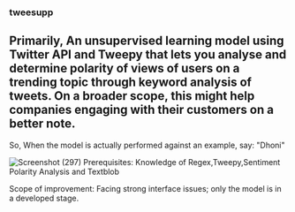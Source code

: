 
### tweesupp
## Primarily, An unsupervised learning model using Twitter API and Tweepy that lets you analyse and determine polarity of views of users on a trending topic through keyword analysis of tweets. On a broader scope, this might help companies engaging with their customers on a better note.

So, When the model is actually performed against an example, say: "Dhoni"

![Screenshot (297)](https://user-images.githubusercontent.com/41817077/60574150-a88d5280-9d96-11e9-8780-9aed6f3d92a4.png)
 Prerequisites: Knowledge of Regex,Tweepy,Sentiment Polarity Analysis and Textblob
 
 Scope of improvement: Facing strong interface issues; only the model is in a developed stage.
